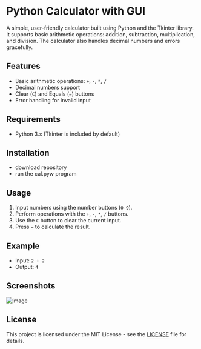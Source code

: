 # Python Calculator with GUI

A simple, user-friendly calculator built using Python and the Tkinter library. It supports basic arithmetic operations: addition, subtraction, multiplication, and division. The calculator also handles decimal numbers and errors gracefully.

## Features
- Basic arithmetic operations: `+`, `-`, `*`, `/`
- Decimal numbers support
- Clear (`C`) and Equals (`=`) buttons
- Error handling for invalid input

## Requirements
- Python 3.x (Tkinter is included by default)

## Installation

- download repository
- run the cal.pyw program

## Usage
1. Input numbers using the number buttons (`0-9`).
2. Perform operations with the `+`, `-`, `*`, `/` buttons.
3. Use the `C` button to clear the current input.
4. Press `=` to calculate the result.

## Example
- Input: `2 + 2`
- Output: `4`

## Screenshots

![image](https://github.com/user-attachments/assets/41f48356-2436-4268-85a3-2285ccd44875)


## License
This project is licensed under the MIT License - see the [LICENSE](LICENSE) file for details.
